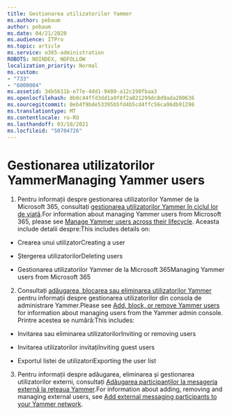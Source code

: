 ```yaml
---
title: Gestionarea utilizatorilor Yammer
ms.author: pebaum
author: pebaum
ms.date: 04/21/2020
ms.audience: ITPro
ms.topic: article
ms.service: o365-administration
ROBOTS: NOINDEX, NOFOLLOW
localization_priority: Normal
ms.custom:
- "733"
- "6000004"
ms.assetid: 34b5611b-e77e-4dd1-9480-a12c190fbaa3
ms.openlocfilehash: 8b0c44ffd3dd1a9f8f2a021299dc8d9ada200636
ms.sourcegitcommit: 0eb4f9bde53395b5fd4b5cd4ffc56ca96db91298
ms.translationtype: MT
ms.contentlocale: ro-RO
ms.lasthandoff: 03/10/2021
ms.locfileid: "50704726"
---
```

# <a name="managing-yammer-users"></a><span data-ttu-id="43a10-102">Gestionarea utilizatorilor Yammer</span><span class="sxs-lookup"><span data-stu-id="43a10-102">Managing Yammer users</span></span>

1. <span data-ttu-id="43a10-103">Pentru informații despre gestionarea utilizatorilor Yammer de la Microsoft 365, consultați [gestionarea utilizatorilor Yammer în ciclul lor de viață](https://docs.microsoft.com/yammer/manage-yammer-users/manage-users-across-their-lifecycle).</span><span class="sxs-lookup"><span data-stu-id="43a10-103">For information about managing Yammer users from Microsoft 365, please see [Manage Yammer users across their lifecycle](https://docs.microsoft.com/yammer/manage-yammer-users/manage-users-across-their-lifecycle).</span></span> <span data-ttu-id="43a10-104">Aceasta include detalii despre:</span><span class="sxs-lookup"><span data-stu-id="43a10-104">This includes details on:</span></span>

  - <span data-ttu-id="43a10-105">Crearea unui utilizator</span><span class="sxs-lookup"><span data-stu-id="43a10-105">Creating a user</span></span>

  - <span data-ttu-id="43a10-106">Ștergerea utilizatorilor</span><span class="sxs-lookup"><span data-stu-id="43a10-106">Deleting users</span></span>

  - <span data-ttu-id="43a10-107">Gestionarea utilizatorilor Yammer de la Microsoft 365</span><span class="sxs-lookup"><span data-stu-id="43a10-107">Managing Yammer users from Microsoft 365</span></span>

2. <span data-ttu-id="43a10-108">Consultați [adăugarea, blocarea sau eliminarea utilizatorilor Yammer](https://docs.microsoft.com/yammer/manage-yammer-users/add-block-or-remove-users) pentru informații despre gestionarea utilizatorilor din consola de administrare Yammer.</span><span class="sxs-lookup"><span data-stu-id="43a10-108">Please see [Add, block, or remove Yammer users](https://docs.microsoft.com/yammer/manage-yammer-users/add-block-or-remove-users) for information about managing users from the Yammer admin console.</span></span> <span data-ttu-id="43a10-109">Printre acestea se numără:</span><span class="sxs-lookup"><span data-stu-id="43a10-109">This includes:</span></span>

  - <span data-ttu-id="43a10-110">Invitarea sau eliminarea utilizatorilor</span><span class="sxs-lookup"><span data-stu-id="43a10-110">Inviting or removing users</span></span>

  - <span data-ttu-id="43a10-111">Invitarea utilizatorilor invitați</span><span class="sxs-lookup"><span data-stu-id="43a10-111">Inviting guest users</span></span>

  - <span data-ttu-id="43a10-112">Exportul listei de utilizatori</span><span class="sxs-lookup"><span data-stu-id="43a10-112">Exporting the user list</span></span>

3. <span data-ttu-id="43a10-113">Pentru informații despre adăugarea, eliminarea și gestionarea utilizatorilor externi, consultați [Adăugarea participanților la mesageria externă la rețeaua Yammer](https://docs.microsoft.com/yammer/work-with-external-users/add-external-participants).</span><span class="sxs-lookup"><span data-stu-id="43a10-113">For information about adding, removing and managing external users, see [Add external messaging participants to your Yammer network](https://docs.microsoft.com/yammer/work-with-external-users/add-external-participants).</span></span>

